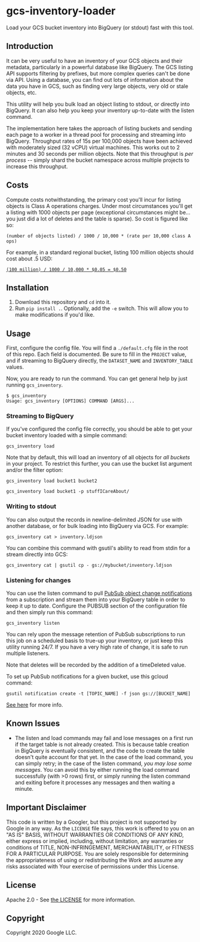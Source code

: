 # gcs-inventory-loader

Load your GCS bucket inventory into BigQuery (or stdout) fast with this tool.


## Introduction

It can be very useful to have an inventory of your GCS objects and their metadata, particularly in a powerful database like BigQuery. The GCS listing API supports filtering by prefixes, but more complex queries can't be done via API. Using a database, you can find out lots of information about the data you have in GCS, such as finding very large objects, very old or stale objects, etc.

This utility will help you bulk load an object listing to stdout, or directly into BigQuery. It can also help you keep your inventory up-to-date with the listen command.

The implementation here takes the approach of listing buckets and sending each page to a worker in a thread pool for processing and streaming into BigQuery. Throughput rates of 15s per 100,000 objects have been achieved with moderately sized (32 vCPU) virtual machines. This works out to 2 minutes and 30 seconds per million objects. Note that this throughput is _per process_ -- simply shard the bucket namespace across multiple projects to increase this throughput.

## Costs

Compute costs notwithstanding, the primary cost you'll incur for listing objects is Class A operations charges. Under most circumstances you'll get a listing with 1000 objects per page (exceptional circumstances might be... you just did a lot of deletes and the table is sparse). So cost is figured like so:

`(number of objects listed) / 1000 / 10,000 * (rate per 10,000 class A ops)`

For example, in a standard regional bucket, listing 100 million objects should cost about .5 USD:

[`(100 million) / 1000 / 10,000 * $0.05 = $0.50`](https://www.wolframalpha.com/input/?i=%28100+million%29+%2F+1000+%2F+10%2C000+*+%240.05)

## Installation

  1) Download this repository and `cd` into it.
  2) Run `pip install .`. Optionally, add the `-e` switch. This will allow you to make modifications if you'd like.

## Usage

First, configure the config file. You will find a `./default.cfg` file in the root of this repo. Each field is documented. Be sure to fill in the `PROJECT` value, and if streaming to BigQuery directly, the `DATASET_NAME` and `INVENTORY_TABLE` values.

Now, you are ready to run the command. You can get general help by just running `gcs_inventory`.

``` shell
$ gcs_inventory
Usage: gcs_inventory [OPTIONS] COMMAND [ARGS]...
```

### Streaming to BigQuery

If you've configured the config file correctly, you should be able to get your bucket inventory loaded with a simple command:

``` shell
gcs_inventory load
```

Note that by default, this will load an inventory of all objects for _all buckets_ in your project. To restrict this further, you can use the bucket list argument and/or the filter option:

``` shell
gcs_inventory load bucket1 bucket2
```

``` shell
gcs_inventory load bucket1 -p stuffICareAbout/
```

### Writing to stdout

You can also output the records in newline-delimited JSON for use with another database, or for bulk loading into BigQuery via GCS. For example:

``` shell
gcs_inventory cat > inventory.ldjson
```

You can combine this command with gsutil's ability to read from stdin for a stream directly into GCS:

``` shell
gcs_inventory cat | gsutil cp - gs://mybucket/inventory.ldjson
```

### Listening for changes

You can use the listen command to pull [PubSub object change notifications](https://cloud.google.com/storage/docs/pubsub-notifications)
from a subscription and stream them into your BigQuery table in order to keep it up to date. Configure the PUBSUB section of the
configuration file and then simply run this command:

```shell
gcs_inventory listen
```

You can rely upon the message retention of PubSub subscriptions to run this job on a scheduled basis to true-up your inventory, or just keep this utility running 24/7. If you have a very high rate of change, it is safe to run multiple listeners.

Note that deletes will be recorded by the addition of a timeDeleted value.

To set up PubSub notifications for a given bucket, use this gcloud command:

```shell
gsutil notification create -t [TOPIC_NAME] -f json gs://[BUCKET_NAME]
```

[See here](https://cloud.google.com/storage/docs/reporting-changes) for more info.

## Known Issues

- The listen and load commands may fail and lose messages on a first run if the target table is not already created. This is because table creation in BigQuery is eventually consistent, and the code to create the table doesn't quite account for that yet. In the case of the load command, you can simply retry; in the case of the listen command, *you may lose some messages*. You can avoid this by either running the load command successfully (with >0 rows) first, or simply running the listen command and exiting before it processes any messages and then waiting a minute.

## Important Disclaimer

This code is written by a Googler, but this project is not supported by Google in any way. As the `LICENSE` file says, this work is offered to you on an "AS IS" BASIS, WITHOUT WARRANTIES OR CONDITIONS OF ANY KIND, either express or implied, including, without limitation, any warranties or conditions of TITLE, NON-INFRINGEMENT, MERCHANTABILITY, or FITNESS FOR A PARTICULAR PURPOSE. You are solely responsible for determining the appropriateness of using or redistributing the Work and assume any risks associated with Your exercise of permissions under this License.

## License

Apache 2.0 - See [the LICENSE](/LICENSE) for more information.

## Copyright

Copyright 2020 Google LLC.
